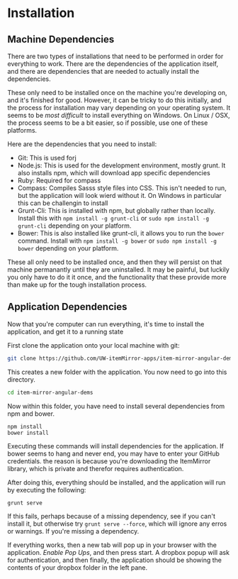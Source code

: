 # Installation

## Machine Dependencies

There are two types of installations that need to be performed in order for
everything to work. There are the dependencies of the application itself, and
there are dependencies that are needed to actually install the dependencies.

These only need to be installed once on the machine you're developing on, and it's finished
for good. However, it can be tricky to do this initially, and the process for installation
may vary depending on your operating system. It seems to be *most difficult* to install everything
on Windows. On Linux / OSX, the process seems to be a bit easier, so if possible, use one
of these platforms.

Here are the dependencies that you need to install:

- Git: This is used forj
- Node.js: This is used for the development environment, mostly grunt. It also installs npm, which will download app specific dependencies
- Ruby: Required for compass
- Compass: Compiles Sasss style files into CSS. This isn't needed to run, but the application will look wierd without it. On Windows in particular this can be challengin to install
- Grunt-Cli: This is installed with npm, but globally rather than locally. Install this with `npm install -g grunt-cli` or `sudo npm install -g grunt-cli` depending on your platform.
- Bower: This is also installed like grunt-cli, it allows you to run the `bower` command. Install with `npm install -g bower` or `sudo npm install -g bower` depending on your platform.

These all only need to be installed once, and then they will persist on that machine permanantly until they are uninstalled. It may be painful, but luckily you only have to do it it once, and the functionality that these provide more than make up for the tough installation process.

## Application Dependencies

Now that you're  computer can run everything, it's time to install the application, and get it to a running state

First clone the application onto your local machine with git:

```bash
git clone https://github.com/UW-itemMirror-apps/item-mirror-angular-demo.git
```

This creates a new folder with the application. You now need to go into this directory.

```bash
cd item-mirror-angular-dems
```

Now within this folder, you have need to install several dependencies from npm and bower.

```
npm install
bower install
```

Executing these commands will install dependencies for the application. If bower seems to hang and never end, you may
have to enter your GitHub credentials. the reason is because you're downloading the ItemMirror library, which is private
and therefor requires authentication.

After doing this, everything should be installed, and the application will run by executing the following:

```bash
grunt serve
```

If this fails, perhaps because of a missing dependency, see if you can't install it, but otherwise try `grunt serve --force`, which will ignore any erros or warnings. If you're missing a dependency.

If everything works, then a new tab will pop up in your browser with the application. *Enable Pop Ups*, and then press start. A dropbox popup will ask for authentication, and then finally, the application should be showing the contents of your dropbox folder in the left pane.